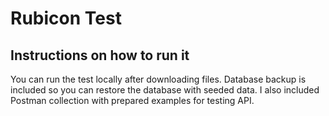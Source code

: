# Rubicon Test

## Instructions on how to run it 

You can run the test locally after downloading files. 
Database backup is included so you can restore the database with seeded data. 
I also included Postman collection with prepared examples for testing API. 




